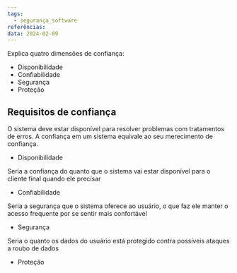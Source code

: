 ```yaml
---
tags:
  - segurança_software
referências: 
data: 2024-02-09
---
```

Explica quatro dimensões de confiança:

- Disponibilidade
- Confiabilidade
- Segurança
- Proteção

## Requisitos de  confiança

O sistema deve estar disponível para resolver problemas com tratamentos de erros. A confiança em um sistema equivale ao seu merecimento de confiança.

- Disponibilidade

Seria a confiança do quanto que o sistema vai estar disponível para o cliente final quando ele precisar

- Confiabilidade

Seria a segurança que o sistema oferece ao usuário, o que faz ele manter o acesso frequente por se sentir mais confortável

- Segurança

Seria o quanto os dados do usuário está protegido contra possíveis ataques a roubo de dados

- Proteção

